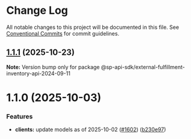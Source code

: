# Change Log

All notable changes to this project will be documented in this file.
See [Conventional Commits](https://conventionalcommits.org) for commit guidelines.

## [1.1.1](https://github.com/bizon/selling-partner-api-sdk/compare/@sp-api-sdk/external-fulfillment-inventory-api-2024-09-11@1.1.0...@sp-api-sdk/external-fulfillment-inventory-api-2024-09-11@1.1.1) (2025-10-23)

**Note:** Version bump only for package @sp-api-sdk/external-fulfillment-inventory-api-2024-09-11

# 1.1.0 (2025-10-03)

### Features

* **clients:** update models as of 2025-10-02 ([#1602](https://github.com/bizon/selling-partner-api-sdk/issues/1602)) ([b230e97](https://github.com/bizon/selling-partner-api-sdk/commit/b230e97e3a78cc45ea450e8495381c1f6d89b4c2))
